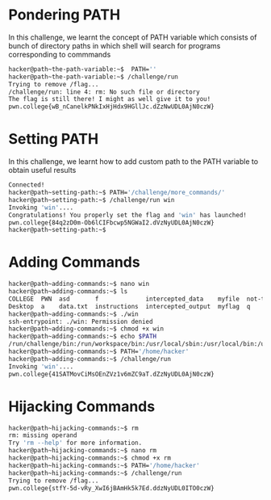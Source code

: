 # Pondering PATH
In this challenge, we learnt the concept of PATH variable which consists of bunch of directory paths in which shell will search for programs corresponding to commmands
```bash
hacker@path~the-path-variable:~$  PATH=''
hacker@path~the-path-variable:~$ /challenge/run
Trying to remove /flag...
/challenge/run: line 4: rm: No such file or directory
The flag is still there! I might as well give it to you!
pwn.college{wB_nCanelkPNkIxHjHdx9HGllJc.dZzNwUDL0AjN0czW}
```

# Setting PATH
In this challenge, we learnt how to add custom path to the PATH variable to obtain useful results
```bash
Connected!
hacker@path~setting-path:~$ PATH='/challenge/more_commands/'
hacker@path~setting-path:~$ /challenge/run win
Invoking 'win'....
Congratulations! You properly set the flag and 'win' has launched!
pwn.college{84q2zD0m-Ob6lCIFbcwp5NGWaI2.dVzNyUDL0AjN0czW}
hacker@path~setting-path:~$
```

# Adding Commands
```bash
hacker@path~adding-commands:~$ nano win
hacker@path~adding-commands:~$ ls
COLLEGE  PWN  asd       f             intercepted_data    myfile  not-the-flag  s          solve_script.sh  test      win
Desktop  a    data.txt  instructions  intercepted_output  myflag  q             script.sh  temp.txt         the-flag  x.sh
hacker@path~adding-commands:~$ ./win
ssh-entrypoint: ./win: Permission denied
hacker@path~adding-commands:~$ chmod +x win
hacker@path~adding-commands:~$ echo $PATH
/run/challenge/bin:/run/workspace/bin:/usr/local/sbin:/usr/local/bin:/usr/sbin:/usr/bin:/sbin:/bin
hacker@path~adding-commands:~$ PATH='/home/hacker'
hacker@path~adding-commands:~$ /challenge/run
Invoking 'win'....
pwn.college{41SATMovCiMsOEnZVz1v6mZC9aT.dZzNyUDL0AjN0czW}
```

# Hijacking Commands
```bash
hacker@path~hijacking-commands:~$ rm
rm: missing operand
Try 'rm --help' for more information.
hacker@path~hijacking-commands:~$ nano rm
hacker@path~hijacking-commands:~$ chmod +x rm
hacker@path~hijacking-commands:~$ PATH='/home/hacker'
hacker@path~hijacking-commands:~$ /challenge/run
Trying to remove /flag...
pwn.college{stfY-5d-vRy_XwI6jBAmHk5k7Ed.ddzNyUDL0ITO0czW}
```

